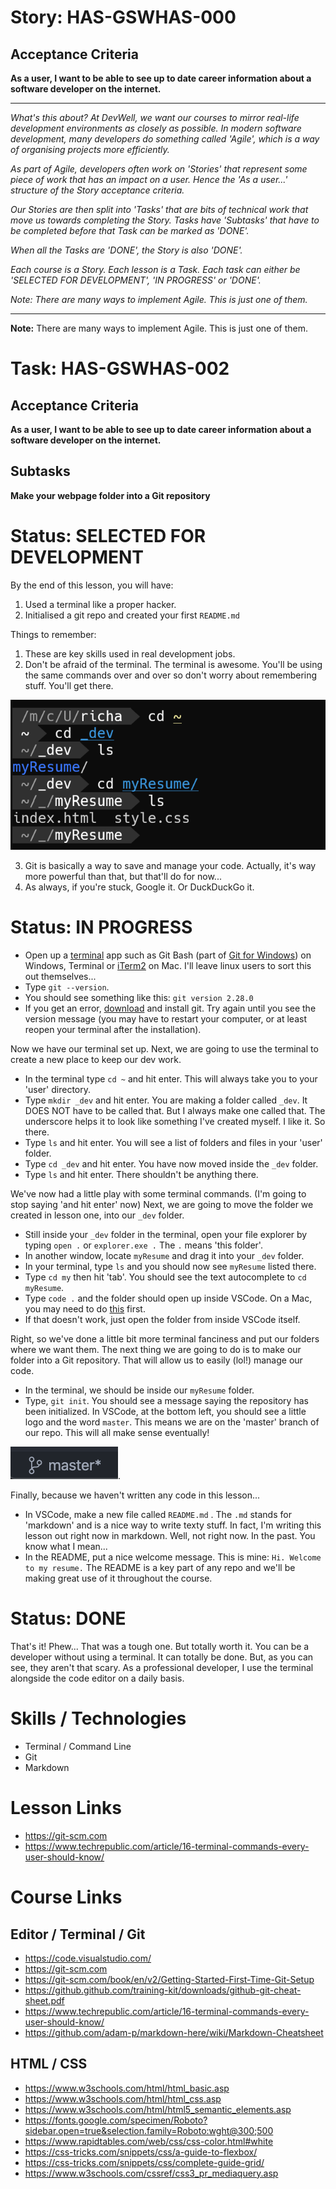 # Story: HAS-GSWHAS-000

## Acceptance Criteria

**As a user, I want to be able to see up to date career information about a software developer on the internet.**

---

_What's this about? At DevWell, we want our courses to mirror real-life development environments as closely as possible. In modern software development, many developers do something called 'Agile', which is a way of organising projects more efficiently._

_As part of Agile, developers often work on 'Stories' that represent some piece of work that has an impact on a user. Hence the 'As a user...' structure of the Story acceptance criteria._

_Our Stories are then split into 'Tasks' that are bits of technical work that move us towards completing the Story. Tasks have 'Subtasks' that have to be completed before that Task can be marked as 'DONE'._

_When all the Tasks are 'DONE', the Story is also 'DONE'._

_Each course is a Story. Each lesson is a Task. Each task can either be 'SELECTED FOR DEVELOPMENT', 'IN PROGRESS' or 'DONE'._

_Note: There are many ways to implement Agile. This is just one of them._

---

**Note:** There are many ways to implement Agile. This is just one of them.

# Task: HAS-GSWHAS-002

## Acceptance Criteria

**As a user, I want to be able to see up to date career information about a software developer on the internet.**

## Subtasks

**Make your webpage folder into a Git repository**

# Status: SELECTED FOR DEVELOPMENT

By the end of this lesson, you will have:

1. Used a terminal like a proper hacker.
2. Initialised a git repo and created your first `README.md`

Things to remember:

1. These are key skills used in real development jobs.
2. Don't be afraid of the terminal. The terminal is awesome. You'll be using the same commands over and over so don't worry about remembering stuff. You'll get there.

![Terminal](./images/terminal.png "Terminal")

3. Git is basically a way to save and manage your code. Actually, it's way more powerful than that, but that'll do for now...
4. As always, if you're stuck, Google it. Or DuckDuckGo it.

# Status: IN PROGRESS

- Open up a [terminal](https://www.google.com/search?newwindow=1&hl=en&sxsrf=ACYBGNQRsNnMfcaVap9TBdzlP5hVnZpXXw%3A1578955270617&source=hp&ei=BvIcXpXVI7CLlwT4lID4Cw&q=terminal+app+for&oq=terminal+app+for&gs_l=psy-ab.3..35i39j0i67j0l8.2879.5596..5985...2.0..0.97.1230.16......0....1..gws-wiz.....10..35i362i39j0i131i67j0i131j0i20i263.XzsMR5LwkkI&ved=0ahUKEwiV8JPg0oHnAhWwxYUKHXgKAL8Q4dUDCAg&uact=5) app such as Git Bash (part of [Git for Windows](https://gitforwindows.org/)) on Windows, Terminal or [iTerm2](https://iterm2.com/) on Mac. I'll leave linux users to sort this out themselves...
- Type `git --version`.
- You should see something like this: `git version 2.28.0`
- If you get an error, [download](https://git-scm.com/downloads) and install git. Try again until you see the version message (you may have to restart your computer, or at least reopen your terminal after the installation).

Now we have our terminal set up. Next, we are going to use the terminal to create a new place to keep our dev work.

- In the terminal type `cd ~` and hit enter. This will always take you to your 'user' directory.
- Type `mkdir _dev` and hit enter. You are making a folder called `_dev`. It DOES NOT have to be called that. But I always make one called that. The underscore helps it to look like something I've created myself. I like it. So there.
- Type `ls` and hit enter. You will see a list of folders and files in your 'user' folder.
- Type `cd _dev` and hit enter. You have now moved inside the `_dev` folder.
- Type `ls` and hit enter. There shouldn't be anything there.

We've now had a little play with some terminal commands. (I'm going to stop saying 'and hit enter' now) Next, we are going to move the folder we created in lesson one, into our `_dev` folder.

- Still inside your `_dev` folder in the terminal, open your file explorer by typing `open .` or `explorer.exe .` The `.` means 'this folder'.
- In another window, locate `myResume` and drag it into your `_dev` folder.
- In your terminal, type `ls` and you should now see `myResume` listed there.
- Type `cd my` then hit 'tab'. You should see the text autocomplete to `cd myResume`.
- Type `code .` and the folder should open up inside VSCode. On a Mac, you may need to do [this](https://code.visualstudio.com/docs/setup/mac#_launching-from-the-command-line) first.
- If that doesn't work, just open the folder from inside VSCode itself.

Right, so we've done a little bit more terminal fanciness and put our folders where we want them. The next thing we are going to do is to make our folder into a Git repository. That will allow us to easily (lol!) manage our code.

- In the terminal, we should be inside our `myResume` folder.
- Type, `git init`. You should see a message saying the repository has been initialized. In VSCode, at the bottom left, you should see a little logo and the word `master`. This means we are on the 'master' branch of our repo. This will all make sense eventually!

![Git Repo](./images/master.png "Master").

Finally, because we haven't written any code in this lesson...

- In VSCode, make a new file called `README.md` . The `.md` stands for 'markdown' and is a nice way to write texty stuff. In fact, I'm writing this lesson out right now in markdown. Well, not right now. In the past. You know what I mean...
- In the README, put a nice welcome message. This is mine: `Hi. Welcome to my resume.` The README is a key part of any repo and we'll be making great use of it throughout the course.

# Status: DONE

That's it! Phew... That was a tough one. But totally worth it. You can be a developer without using a terminal. It can totally be done. But, as you can see, they aren't that scary. As a professional developer, I use the terminal alongside the code editor on a daily basis.

# Skills / Technologies

- Terminal / Command Line
- Git
- Markdown

# Lesson Links

- https://git-scm.com
- https://www.techrepublic.com/article/16-terminal-commands-every-user-should-know/

# Course Links

## Editor / Terminal / Git

- https://code.visualstudio.com/
- https://git-scm.com
- https://git-scm.com/book/en/v2/Getting-Started-First-Time-Git-Setup
- https://github.github.com/training-kit/downloads/github-git-cheat-sheet.pdf
- https://www.techrepublic.com/article/16-terminal-commands-every-user-should-know/
- https://github.com/adam-p/markdown-here/wiki/Markdown-Cheatsheet

## HTML / CSS

- https://www.w3schools.com/html/html_basic.asp
- https://www.w3schools.com/html/html_css.asp
- https://www.w3schools.com/html/html5_semantic_elements.asp
- https://fonts.google.com/specimen/Roboto?sidebar.open=true&selection.family=Roboto:wght@300;500
- https://www.rapidtables.com/web/css/css-color.html#white
- https://css-tricks.com/snippets/css/a-guide-to-flexbox/
- https://css-tricks.com/snippets/css/complete-guide-grid/
- https://www.w3schools.com/cssref/css3_pr_mediaquery.asp
